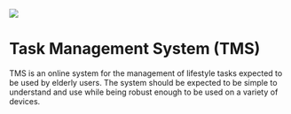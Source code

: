 <img src="https://cdn.rawgit.com/davidschaeffer2/tms/master/static/img/TMS_Logo.svg" 
    viewbox="0 0 100 100"/>

# Task Management System (TMS)

TMS is an online system for the management of lifestyle tasks expected to be
used by elderly users. The system should be expected to be simple to understand
and use while being robust enough to be used on a variety of devices.